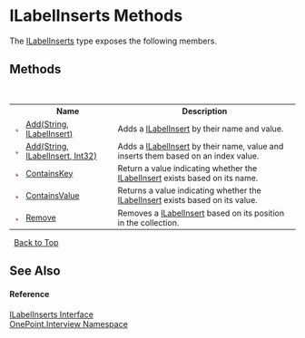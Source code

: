 # ILabelInserts Methods
 

The <a href="T_OnePoint_Interview_ILabelInserts">ILabelInserts</a> type exposes the following members.


## Methods
&nbsp;<table><tr><th></th><th>Name</th><th>Description</th></tr><tr><td>![Public method](media/pubmethod.gif "Public method")</td><td><a href="M_OnePoint_Interview_ILabelInserts_Add">Add(String, ILabelInsert)</a></td><td>
Adds a <a href="T_OnePoint_Interview_ILabelInsert">ILabelInsert</a> by their name and value.</td></tr><tr><td>![Public method](media/pubmethod.gif "Public method")</td><td><a href="M_OnePoint_Interview_ILabelInserts_Add_1">Add(String, ILabelInsert, Int32)</a></td><td>
Adds a <a href="T_OnePoint_Interview_ILabelInsert">ILabelInsert</a> by their name, value and inserts them based on an index value.</td></tr><tr><td>![Public method](media/pubmethod.gif "Public method")</td><td><a href="M_OnePoint_Interview_ILabelInserts_ContainsKey">ContainsKey</a></td><td>
Return a value indicating whether the <a href="T_OnePoint_Interview_ILabelInsert">ILabelInsert</a> exists based on its name.</td></tr><tr><td>![Public method](media/pubmethod.gif "Public method")</td><td><a href="M_OnePoint_Interview_ILabelInserts_ContainsValue">ContainsValue</a></td><td>
Returns a value indicating whether the <a href="T_OnePoint_Interview_ILabelInsert">ILabelInsert</a> exists based on its value.</td></tr><tr><td>![Public method](media/pubmethod.gif "Public method")</td><td><a href="M_OnePoint_Interview_ILabelInserts_Remove">Remove</a></td><td>
Removes a <a href="T_OnePoint_Interview_ILabelInsert">ILabelInsert</a> based on its position in the collection.</td></tr></table>&nbsp;
<a href="#ilabelinserts-methods">Back to Top</a>

## See Also


#### Reference
<a href="T_OnePoint_Interview_ILabelInserts">ILabelInserts Interface</a><br /><a href="N_OnePoint_Interview">OnePoint.Interview Namespace</a><br />
